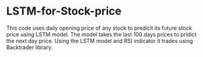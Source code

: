 # LSTM-for-Stock-price
This code uses daily opening price of any stock to predicit its future stock price using LSTM model. The model takes the last 100 days prices to pridict the next day price. Using the LSTM model and RSI indicator it trades using Backtrader library. 
